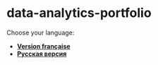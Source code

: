 # data-analytics-portfolio
Choose your language:
- **[Version française](./fr/README_fr.md)**  
- **[Русская версия](./ru/README_ru.md)**  
